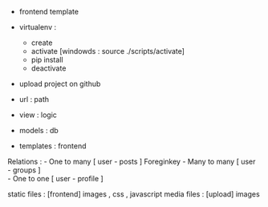  - frontend template
 - virtualenv :
    - create
    - activate [windowds : source ./scripts/activate]
    - pip install
    - deactivate

- upload project on github

- url : path 
- view : logic
- models : db
- templates : frontend





Relations :
    - One to many    [ user - posts ]   Foreginkey
    - Many to many   [ user - groups ]  
    - One to one  [ user - profile ]




static files : [frontend] images , css , javascript
media files : [upload] images
